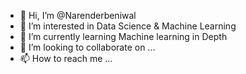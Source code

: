 - 👋 Hi, I’m @Narenderbeniwal
- 👀 I’m interested in Data Science & Machine Learning
- 🌱 I’m currently learning Machine learning in Depth
- 💞️ I’m looking to collaborate on ...
- 📫 How to reach me ...

<!---
Narenderbeniwal/Narenderbeniwal is a ✨ special ✨ repository because its `README.md` (this file) appears on your GitHub profile.
You can click the Preview link to take a look at your changes.
--->
